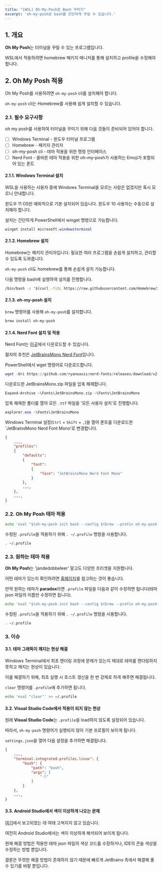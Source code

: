 ```yaml
---
title: "[WSL] Oh-My-Posh로 Bash 꾸미기"
excerpt: 'oh-my-posh로 bash를 간단하게 꾸밀 수 있습니다.'
---
```


## 1. 개요

**Oh My Posh**는 터미널을 꾸밀 수 있는 프로그램입니다.

WSL에서 적용하려면 homebrew 패키지 매니저를 통해 설치하고 profile을 수정해야 합니다.

## 2. Oh My Posh 적용

Oh My Posh를 사용하려면 `oh-my-posh` cli를 설치해야 합니다.

`oh-my-posh` cli는 Homebrew를 사용해 쉽게 설치할 수 있습니다.

### 2.1. 필수 요구사항

oh my posh를 사용하여 터미널을 꾸미기 위해 다음 것들이 준비되어 있어야 합니다.

- [ ] Windows Terminal - 윈도우 터미널 프로그램
- [ ] Homebrew - 패키지 관리자
- [ ] oh-my-posh cli - 테마 적용을 위한 명령 인터페이스
- [ ] Nerd Font - 올바른 테마 적용을 위한 oh-my-posh가 사용하는 Emoji가 포함되어 있는 폰트

#### 2.1.1. Windows Terminal 설치

WSL을 사용하는 사용자 중에 Windows Terminal을 모르는 사람은 없겠지만 혹시 모르니 안내합니다.

윈도우 11 OS만 예외적으로 기본 설치되어 있습니다. 윈도우 10 사용자는 수동으로 설치해야 합니다.

설치는 간단하게 PowerShell에서 winget 명령으로 가능합니다.

```powershell
winget install microsoft.windowsterminal
```

#### 2.1.2. Homebrew 설치

Homebrew는 패키지 관리자입니다. 필요한 여러 프로그램을 손쉽게 설치하고, 관리할 수 있도록 도와줍니다.

`oh-my-posh` cli도 homebrew를 통해 손쉽게 설치 가능합니다.

다음 명령을 bash에 실행하여 설치를 진행합니다.

```bash
/bin/bash -c "$(curl -fsSL https://raw.githubusercontent.com/Homebrew/install/HEAD/install.sh)"
```

#### 2.1.3. oh-my-posh 설치

`brew` 명령어를 사용해 `oh-my-posh`를 설치합니다.

```bash
brew install oh-my-posh
```

#### 2.1.4. Nerd Font 설치 및 적용

Nerd Font는 [이곳](https://www.nerdfonts.com/font-downloads)에서 다운로드할 수 있습니다.

필자의 추천은 [JetBrainsMono Nerd Font](https://github.com/ryanoasis/nerd-fonts/releases/download/v2.1.0/JetBrainsMono.zip)입니다.

PowerShell에서 wget 명령어로 다운로드합니다.

```powershell
wget -Uri https://github.com/ryanoasis/nerd-fonts/releases/download/v2.1.0/JetBrainsMono.zip -OutFile ~\Fonts\JetBrainsMono.zip
```

다운로드한 JetBrainsMono.zip 파일을 압축 해제합니다.

```powershell
Expand-Archive ~\Fonts\JetBrainsMono.zip ~\Fonts\JetBrainsMono
```

압축 해제한 폴더를 열어 모든 `.ttf` 파일을 '모든 사용자 설치'로 진행합니다.

```powershell
explorer.exe ~\Fonts\JetBrainsMono
```

Windows Terminal 설정(`Ctrl` + `Shift` + `,`)을 열어 폰트를 다운로드한 'JetBrainsMono Nerd Font Mono'로 변경합니다.

```json
{
    ...,
    "profiles":
    {
        "defaults":
        {
            "font":
            {
                "face": "JetBrainsMono Nerd Font Mono"
            }
        },
        ...,
    },
    ...,
}
```

### 2.2. Oh My Posh 테마 적용

```bash
echo 'eval "$(oh-my-posh init bash --config $(brew --prefix oh-my-posh)/themes/jandedobbeleer.omp.json)"' >> ~/.profile
```

수정된 `.profile`을 적용하기 위해 `. ~/.profile` 명령을 사용합니다.

```bash
. ~/.profile
```

### 2.3. 원하는 테마 적용

**Oh My Posh**는 'jandedobbeleer' 말고도 다양한 프리셋을 지원합니다.

어떤 테마가 있는지 확인하려면 [홈페이지](https://ohmyposh.dev/docs/themes)를 참고하는 것이 좋습니다.

만약 원하는 테마가 **paradox**라면 `.profile` 파일을 다음과 같이 수정하면 됩니다(테마 json 파일의 이름만 수정하면 됩니다).

```bash
echo 'eval "$(oh-my-posh init bash --config $(brew --prefix oh-my-posh)/themes/paradox.omp.json)"' >> ~/.profile
```

수정된 `.profile`을 적용하기 위해 `. ~/.profile` 명령을 사용합니다.

```bash
. ~/.profile
```

### 3. 이슈

#### 3.1. 테마 그래픽이 깨지는 현상 해결

Windows Terminal에서 최초 랜더링 과정에 문제가 있는지 제대로 테마를 랜더링하지 못하고 깨지는 현상이 있습니다.

이를 해결하기 위해, 최초 실행 시 호스트 갱신을 한 번 강제로 하게 해주면 해결됩니다.

`clear` 명령어를 `.profile`에 추가하면 됩니다.

```bash
echo 'eval "clear"' >> ~/.profile
```

#### 3.2. Visual Studio Code에서 적용이 되지 않는 현상

원래 **Visual Studio Code**는 `.profile`을 load하지 않도록 설정되어 있습니다.

따라서, `oh-my-posh` 명령어가 실행되지 않아 기본 프로필이 보이게 됩니다.

`settings.json`을 열어 다음 설정을 추가하면 해결됩니다.

```json
{
    ...,
    "terminal.integrated.profiles.linux": {
        "bash": {
            "path": "bash",
            "args": [
                "-l"
            ]
        }
    },
    ...,
}
```

#### 3.3. Android Studio에서 색이 이상하게 나오는 문제

[여기](https://youtrack.jetbrains.com/issue/IDEA-262116/Hard-to-read-terminal-text-with-oh-my-posh-PowerShell-theme)에서 보고되었는 데 여태 고쳐지지 않고 있습니다.

여전히 Android Studio에서는 색이 이상하게 해석되어 보이게 됩니다.

현재 해결 방법은 적용한 테마 json 파일의 색상 코드를 수정하거나, IDE의 콘솔 색상을 수정하는 방법 뿐입니다.

결론은 뚜렷한 해결 방법이 존재하지 않기 때문에 빠르게 JetBrains 측에서 해결해 줄 수 있기를 바랄 뿐입니다.
